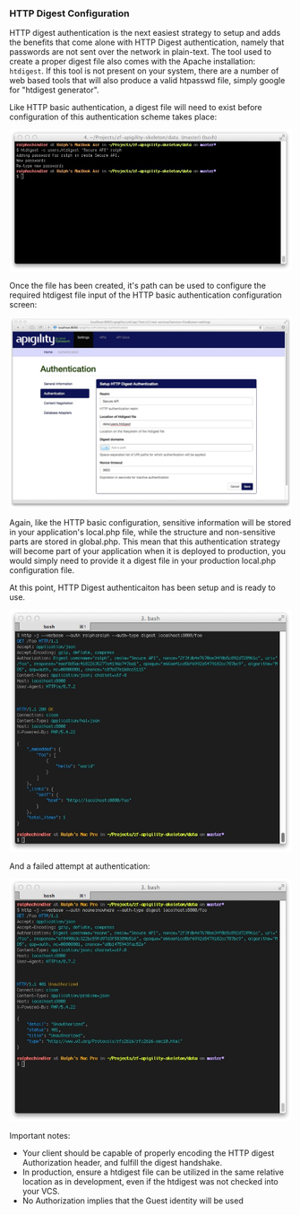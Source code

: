 ### HTTP Digest Configuration

HTTP digest authentication is the next easiest strategy to setup and adds the benefits that come 
alone with HTTP Digest authentication, namely that passwords are not sent over the network in 
plain-text.  The tool used to create a proper digest file also comes with the Apache installation: 
`htdigest`.  If this tool is not present on your system, there are a number of web based tools that 
will also produce a valid htpasswd file, simply google for "htdigest generator".

Like HTTP basic authentication, a digest file will need to exist before configuration of this 
authentication scheme takes place:

![auth-authentication-http-digest-htdigest-create-file.jpg](/asset/apigility-documentation/img/auth-authentication-http-digest-htdigest-create-file.jpg)

Once the file has been created, it's path can be used to configure the required htdigest file input 
of the HTTP basic authentication configuration screen:

![auth-authentication-http-digest-ui-settings.jpg](/asset/apigility-documentation/img/auth-authentication-http-digest-ui-settings.jpg)

Again, like the HTTP basic configuration, sensitive information will be stored in your 
application's local.php file, while the structure and non-sensitive parts are stored in global.php. 
 This mean that this authentication strategy will become part of your application when it is 
deployed to production, you would simply need to provide it a digest file in your production 
local.php configuration file.

At this point, HTTP Digest authenticaiton has been setup and is ready to use.

![auth-authentication-http-digest-httpie-success.jpg](/asset/apigility-documentation/img/auth-authentication-http-digest-httpie-success.jpg)

And a failed attempt at authentication:

![auth-authentication-http-digest-httpie-failure.jpg](/asset/apigility-documentation/img/auth-authentication-http-digest-httpie-failure.jpg)

Important notes:

* Your client should be capable of properly encoding the HTTP digest Authorization header, and 
  fulfill the digest handshake.
* In production, ensure a htdigest file can be utilized in the same relative location as in 
  development, even if the htdigest was not checked into your VCS.
* No Authorization implies that the Guest identity will be used